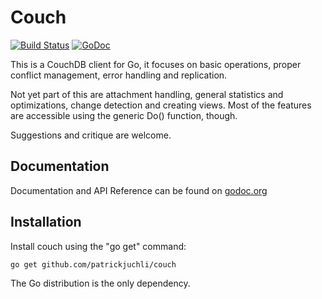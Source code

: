 # Couch 
[![Build Status](https://travis-ci.org/patrickjuchli/couch.svg)](https://travis-ci.org/patrickjuchli/couch) [![GoDoc](https://godoc.org/github.com/patrickjuchli/couch?status.svg)](http://godoc.org/github.com/patrickjuchli/couch)

This is a CouchDB client for Go, it focuses on basic operations, proper conflict management, error handling and replication. 

Not yet part of this are attachment handling, general statistics and optimizations, change detection and creating views. Most of the features are accessible using the generic Do() function, though.

Suggestions and critique are welcome.

## Documentation

Documentation and API Reference can be found on [godoc.org](http://godoc.org/github.com/patrickjuchli/couch)

## Installation

Install couch using the "go get" command:

    go get github.com/patrickjuchli/couch

The Go distribution is the only dependency.
